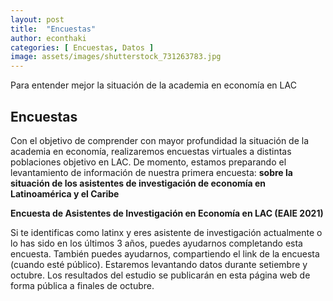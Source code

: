 ```yaml
---
layout: post
title:  "Encuestas"
author: econthaki
categories: [ Encuestas, Datos ]
image: assets/images/shutterstock_731263783.jpg
---
```


Para entender mejor la situación de la academia en economía en LAC

## Encuestas

Con el objetivo de comprender con mayor profundidad la situación de la academia en economía, realizaremos encuestas virtuales a distintas poblaciones objetivo en LAC. De momento, estamos preparando el levantamiento de información de nuestra primera encuesta: **sobre la situación de los asistentes de investigación de economía en Latinoamérica y el Caribe**

**Encuesta de Asistentes de Investigación en Economía en LAC (EAIE 2021)**

Si te identificas como latinx y eres asistente de investigación actualmente o lo has sido en los últimos 3 años, puedes ayudarnos completando esta encuesta. También puedes ayudarnos, compartiendo el link de la encuesta (cuando esté público). Estaremos levantando datos durante setiembre y octubre. Los resultados del estudio se publicarán en esta página web de forma pública a finales de octubre.

